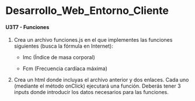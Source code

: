 # Desarrollo_Web_Entorno_Cliente


#### U3T7 - Funciones



1. Crea un archivo funciones.js en el que implementes las funciones  siguientes (busca la fórmula en Internet):

	* Imc (Índice de masa corporal)

	* Fcm (Frecuencia cardíaca máxima)

2. Crea un html donde incluyas el archivo anterior y dos enlaces. Cada uno  (mediante el método onClick) ejecutará una función. Deberás tener 3 inputs donde introducir los datos necesarios para las funciones.



